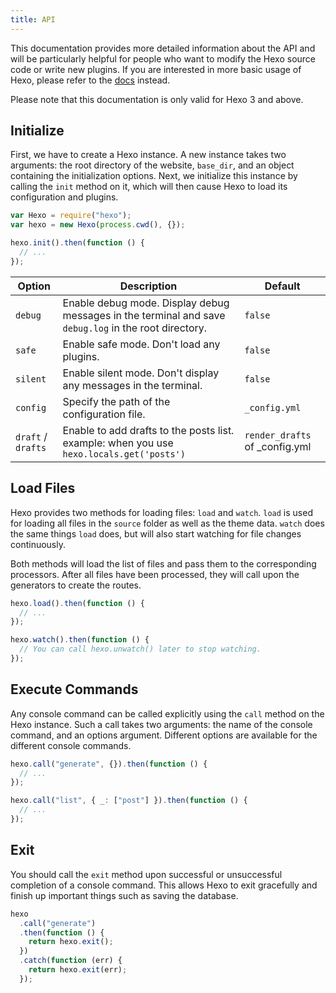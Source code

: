 ```yaml
---
title: API
---
```


This documentation provides more detailed information about the API and will be particularly helpful for people who want to modify the Hexo source code or write new plugins. If you are interested in more basic usage of Hexo, please refer to the [docs](../docs) instead.

Please note that this documentation is only valid for Hexo 3 and above.

## Initialize

First, we have to create a Hexo instance. A new instance takes two arguments: the root directory of the website, `base_dir`, and an object containing the initialization options. Next, we initialize this instance by calling the `init` method on it, which will then cause Hexo to load its configuration and plugins.

```js
var Hexo = require("hexo");
var hexo = new Hexo(process.cwd(), {});

hexo.init().then(function () {
  // ...
});
```

| Option             | Description                                                                                           | Default                         |
| ------------------ | ----------------------------------------------------------------------------------------------------- | ------------------------------- |
| `debug`            | Enable debug mode. Display debug messages in the terminal and save `debug.log` in the root directory. | `false`                         |
| `safe`             | Enable safe mode. Don't load any plugins.                                                             | `false`                         |
| `silent`           | Enable silent mode. Don't display any messages in the terminal.                                       | `false`                         |
| `config`           | Specify the path of the configuration file.                                                           | `_config.yml`                   |
| `draft` / `drafts` | Enable to add drafts to the posts list.<br> example: when you use `hexo.locals.get('posts')`          | `render_drafts` of \_config.yml |

## Load Files

Hexo provides two methods for loading files: `load` and `watch`. `load` is used for loading all files in the `source` folder as well as the theme data. `watch` does the same things `load` does, but will also start watching for file changes continuously.

Both methods will load the list of files and pass them to the corresponding processors. After all files have been processed, they will call upon the generators to create the routes.

```js
hexo.load().then(function () {
  // ...
});

hexo.watch().then(function () {
  // You can call hexo.unwatch() later to stop watching.
});
```

## Execute Commands

Any console command can be called explicitly using the `call` method on the Hexo instance. Such a call takes two arguments: the name of the console command, and an options argument. Different options are available for the different console commands.

```js
hexo.call("generate", {}).then(function () {
  // ...
});
```

```js
hexo.call("list", { _: ["post"] }).then(function () {
  // ...
});
```

## Exit

You should call the `exit` method upon successful or unsuccessful completion of a console command. This allows Hexo to exit gracefully and finish up important things such as saving the database.

```js
hexo
  .call("generate")
  .then(function () {
    return hexo.exit();
  })
  .catch(function (err) {
    return hexo.exit(err);
  });
```
